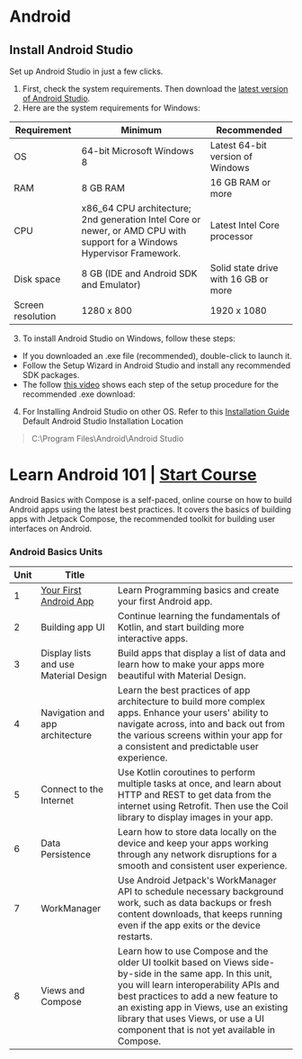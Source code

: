 # Android

## Install Android Studio
Set up Android Studio in just a few clicks.
1.  First, check the system requirements. Then download the <a href="https://developer.android.com/studio">latest version of Android Studio</a>.
2.  Here are the system requirements for Windows:

| Requirement	| Minimum	|Recommended |
|--------------|---------|------------|
OS	| 64-bit Microsoft Windows 8	| Latest 64-bit version of Windows
RAM	 |8 GB RAM	| 16 GB RAM or more
CPU	| x86_64 CPU architecture; 2nd generation Intel Core or newer, or AMD CPU with support for a Windows Hypervisor Framework.|	Latest Intel Core processor
Disk space |	8 GB (IDE and Android SDK and Emulator)	| Solid state drive with 16 GB or more
Screen resolution |	1280 x 800	| 1920 x 1080


3. To install Android Studio on Windows, follow these steps:
* If you downloaded an .exe file (recommended), double-click to launch it.
* Follow the Setup Wizard in Android Studio and install any recommended SDK packages.
* The follow [this video](https://developer.android.com/static/studio/videos/studio-install-windows.mp4) shows each step of the setup procedure for the recommended .exe download:
 4. For Installing Android Studio on other OS. Refer to this [Installation Guide](https://developer.android.com/studio/install)
Default Android Studio Installation Location 
> C:\Program Files\Android\Android Studio

# Learn Android 101 | [Start Course](https://developer.android.com/courses/android-basics-compose/course)
Android Basics with Compose is a self-paced, online course on how to build Android apps using the latest best practices. It covers the basics of building apps with Jetpack Compose, the recommended toolkit for building user interfaces on Android.

### Android Basics Units 
| Unit | Title | |
|--|-------|----|
|1| [Your First Android App](https://developer.android.com/courses/android-basics-compose/unit-1) | Learn Programming basics and create your first Android app. 
|2| Building app UI | Continue learning the fundamentals of Kotlin, and start building more interactive apps. 
|3| Display lists and use Material Design | Build apps that display a list of data and learn how to make your apps more beautiful with Material Design. 
|4| Navigation and app architecture | Learn the best practices of app architecture to build more complex apps. Enhance your users' ability to navigate across, into and back out from the various screens within your app for a consistent and predictable user experience.
|5|Connect to the Internet |  Use Kotlin coroutines to perform multiple tasks at once, and learn about HTTP and REST to get data from the internet using Retrofit. Then use the Coil library to display images in your app.
|6| Data Persistence| Learn how to store data locally on the device and keep your apps working through any network disruptions for a smooth and consistent user experience.
|7| WorkManager | Use Android Jetpack's WorkManager API to schedule necessary background work, such as data backups or fresh content downloads, that keeps running even if the app exits or the device restarts.
|8| Views and Compose | Learn how to use Compose and the older UI toolkit based on Views side-by-side in the same app. In this unit, you will learn interoperability APIs and best practices to add a new feature to an existing app in Views, use an existing library that uses Views, or use a UI component that is not yet available in Compose.

